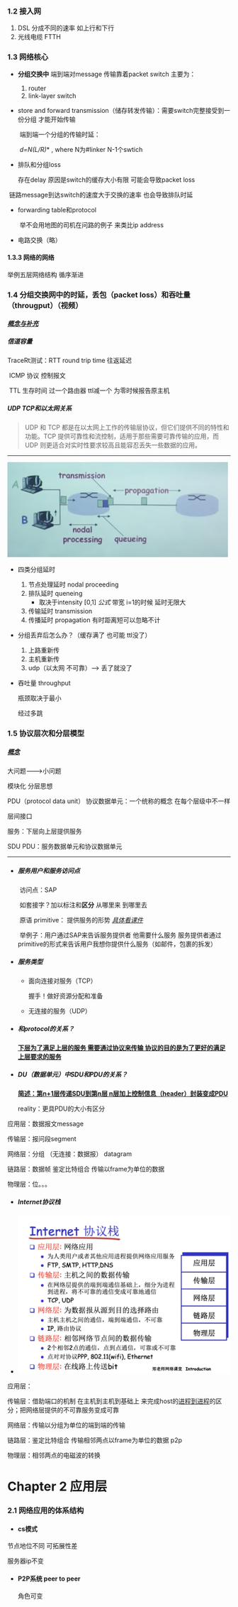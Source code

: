 ### 1.2 接入网

1. DSL 分成不同的速率 如上行和下行
2. 光线电缆 FTTH 



### 1.3 网络核心

- **分组交换中** 端到端对message 传输靠着packet switch 主要为：
  
  1. router
  2. link-layer switch
  
- store and forward transmission（储存转发传输）：需要switch完整接受到一份分组 才能开始传输

  ​    端到端一个分组的传输时延：

  ​                             **d=N*(L/R)** ,   where N为#linker N-1个swtich

  

- 排队和分组loss

   存在delay 原因是switch的缓存大小有限 可能会导致packet loss

​    	链路message到达switch的速度大于交换的速率 也会导致排队时延

- forwarding table和protocol

  ​	举不会用地图的司机在问路的例子 来类比ip address



- 电路交换（略）



#### 1.3.3 网络的网络

举例五层网络结构 循序渐进



### 1.4 分组交换网中的时延，丢包（packet loss）和吞吐量（througput）（视频）

#### ***<u>概念与补充</u>***

##### 信道容量

TraceRt测试：RTT round trip time 往返延迟

​		ICMP 协议 控制报文

​		TTL 生存时间 过一个路由器 ttl减一个 为零时候报告原主机

##### UDP TCP和以太网关系

> UDP 和 TCP 都是在以太网上工作的传输层协议，但它们提供不同的特性和功能。TCP 提供可靠性和流控制，适用于那些需要可靠传输的应用，而 UDP 则更适合对实时性要求较高且能容忍丢失一些数据的应用。

----

![outlook](./outlook.png)

- 四类分组延时
  1. 节点处理延时 nodal proceeding
  2. 排队延时 queneing
     - 取决于intensity   [0,1]  *公式* 带宽 i=1的时候 延时无限大
  3. 传输延时 transmission
  4. 传播延时 propagation 有时距离短可以忽略不计

- 分组丢弃后怎么办？（缓存满了 也可能 ttl没了）
  1. 上路重新传
  2. 主机重新传
  3. udp（以太网 不可靠）--> 丢了就没了

- 吞吐量 throughput

  瓶颈取决于最小

  

  经过多跳

  

### 1.5 协议层次和分层模型

##### <u>*概念*</u>

大问题--->小问题

模块化 分层思想

PDU（protocol data unit） 协议数据单元：一个统称的概念 在每个层级中不一样

层间接口

服务：下层向上层提供服务

SDU PDU：服务数据单元和协议数据单元 

---

- ##### 服务用户和服务访问点

  ​	访问点：SAP

  ​	如套接字？加以标注和**区分** 从哪里来 到哪里去

  ​	原语 primitive： 提供服务的形势 *<u>具体看课件</u>*

  ​	举例子：用户通过SAP来告诉服务提供者 他需要什么服务 服务提供者通过primitive的形式来告诉用户我想你提供什么服务（如邮件，包裹的拆发）

- ##### 服务类型

  - 面向连接对服务（TCP）

    握手！做好资源分配和准备

    

  - 无连接的服务（UDP）

- ##### 和protocol的关系？

   <u>**下层为了满足上层的服务 需要通过协议来传输 协议的目的是为了更好的满足上层要求的服务**</u>

- ##### DU（数据单元）中SDU和PDU的关系？

   **<u>简述：第n+1层传递SDU到第n层 n层加上控制信息（header）封装变成PDU</u>**

   reality：更具PDU的大小有区分

应用层：数据报文message

传输层：报问段segment

网络层：分组 （无连接：数据报） datagram

链路层：数据帧 鉴定比特组合 传输以frame为单位的数据

物理层：位。。。

+ ##### Internet协议栈

+ <img src="./internet stack.png" alt="截屏2023-06-12 23.16.52" style="zoom:50%;" />

应用层：

传输层：借助端口的机制 在主机到主机到基础上 来完成host的<u>进程到进程</u>的区分；把网络层提供的不可靠服务变成可靠

网络层：传输以分组为单位的端到端的传输

链路层：鉴定比特组合 传输相邻两点以frame为单位的数据 p2p

物理层：相邻两点的电磁波的转换

# Chapter 2 应用层

### 2.1 网络应用的体系结构

- #### cs模式

节点地位不同 可拓展性差

服务器ip不变

- #### P2P系统 peer to peer

  角色可变

















